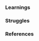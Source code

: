 ### Learnings
<!-- What were your biggest learnings / highlights in this challenge? -->

### Struggles
<!-- What was your biggest struggle? Did you have any question/issue you
couldn't figure out by yourself? -->

### References
<!-- Add here a list of links you used as reference to help you accomplish
this challenge. From articles to tutorials or just stackoverflow posts. -->
